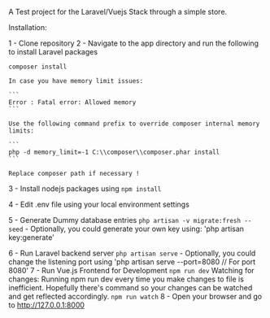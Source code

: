 A Test project for the Laravel/Vuejs Stack through a simple store.

Installation:

1 - Clone repository
2 - Navigate to the app directory and run the following to install Laravel packages

```
composer install
```

    In case you have memory limit issues:

    ```
    Error : Fatal error: Allowed memory
    ```

    Use the following command prefix to override composer internal memory limits:

    ```
    php -d memory_limit=-1 C:\\composer\\composer.phar install
    ```

    Replace composer path if necessary !

3 - Install nodejs packages using
`npm install`

4 - Edit .env file using your local environment settings

5 - Generate Dummy database entries
`php artisan -v migrate:fresh --seed` - Optionally, you could generate your own key using: 'php artisan key:generate'

6 - Run Laravel backend server
`php artisan serve` - Optionally, you could change the listening port using 'php artisan serve --port=8080 // For port 8080'
7 - Run Vue.js Frontend for Development
`npm run dev`
Watching for changes: Running npm run dev every time you make changes to file is inefficient. Hopefully there's command so your changes can be watched and get reflected accordingly.
`npm run watch`
8 - Open your browser and go to http://127.0.0.1:8000
